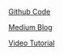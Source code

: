 [Github Code](https://github.com/code-dexterous/grapesjs-example-html/tree/ab78eddf78362d373614130b6a2544f850938246)

[Medium Blog](https://codedexterous.medium.com/create-your-own-webpge-website-builder-8d77097585f8)

[Video Tutorial](https://www.youtube.com/c/CodeDexterous)
